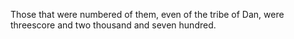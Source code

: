 Those that were numbered of them, even of the tribe of Dan, were threescore and two thousand and seven hundred.
